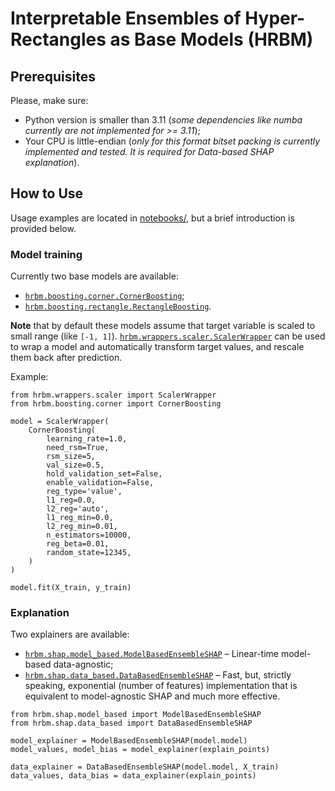 # Interpretable Ensembles of Hyper-Rectangles as Base Models (HRBM)

## Prerequisites

Please, make sure:

- Python version is smaller than 3.11 (*some dependencies like numba currently are not implemented for >= 3.11*);
- Your CPU is little-endian (*only for this format bitset packing is currently implemented and tested. It is required for Data-based SHAP explanation*).

## How to Use

Usage examples are located in [notebooks/](notebooks),
but a brief introduction is provided below.

### Model training

Currently two base models are available:

- [`hrbm.boosting.corner.CornerBoosting`](hrbm/boosting/corner.py);
- [`hrbm.boosting.rectangle.RectangleBoosting`](hrbm/boosting/rectangle.py).

**Note** that by default these models assume that target variable is scaled to small range (like `[-1, 1]`).
[`hrbm.wrappers.scaler.ScalerWrapper`](hrbm/wrappers/scaler) can be used to wrap a model and automatically transform target values, and rescale them back after prediction.

Example:

```{python}
from hrbm.wrappers.scaler import ScalerWrapper
from hrbm.boosting.corner import CornerBoosting

model = ScalerWrapper(
    CornerBoosting(
        learning_rate=1.0,
        need_rsm=True,
        rsm_size=5,
        val_size=0.5,
        hold_validation_set=False,
        enable_validation=False,
        reg_type='value',
        l1_reg=0.0,
        l2_reg='auto',
        l1_reg_min=0.0,
        l2_reg_min=0.01,
        n_estimators=10000,
        reg_beta=0.01,
        random_state=12345,
    )
)

model.fit(X_train, y_train)
```

### Explanation

Two explainers are available:

- [`hrbm.shap.model_based.ModelBasedEnsembleSHAP`](hrbm/shap/model_based.py) – Linear-time model-based data-agnostic;
- [`hrbm.shap.data_based.DataBasedEnsembleSHAP`](hrbm/shap/data_based.py) – Fast, but, strictly speaking, exponential (number of features) implementation that is equivalent to model-agnostic SHAP and much more effective.


```{python}
from hrbm.shap.model_based import ModelBasedEnsembleSHAP
from hrbm.shap.data_based import DataBasedEnsembleSHAP

model_explainer = ModelBasedEnsembleSHAP(model.model)
model_values, model_bias = model_explainer(explain_points)

data_explainer = DataBasedEnsembleSHAP(model.model, X_train)
data_values, data_bias = data_explainer(explain_points)
```
